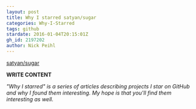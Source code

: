 ```yaml
---
layout: post
title: Why I starred satyan/sugar
categories: Why-I-Starred
tags: github
stardate: 2016-01-04T20:15:01Z
gh_id: 2197202
author: Nick Peihl
---
```


[satyan/sugar](star.repo.html_url)

**WRITE CONTENT**

*"Why I starred" is a series of articles describing projects I star on GitHub and why I found them interesting. My hope is that you'll find them interesting as well.*

